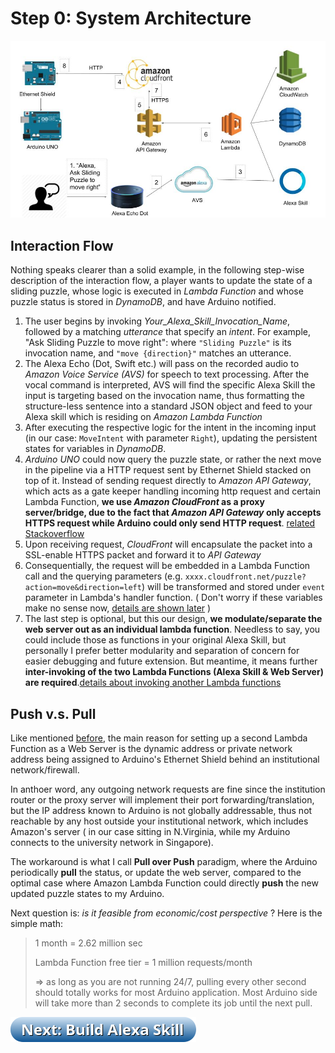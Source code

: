 # Step 0: System Architecture
![System Design](./assets/architecture.jpg)

## Interaction Flow
Nothing speaks clearer than a solid example, in the following step-wise description of the interaction flow, a player wants to update the state of a sliding puzzle, whose logic is executed in *Lambda Function* and whose puzzle status is stored in *DynamoDB*, and have Arduino notified.

1. The user begins by invoking *Your_Alexa_Skill_Invocation_Name*, followed by a matching *utterance* that specify an *intent*. For example, "Ask Sliding Puzzle to move right": where ``"Sliding Puzzle"`` is its invocation name, and `"move {direction}"` matches an utterance.
2. The Alexa Echo (Dot, Swift etc.) will pass on the recorded audio to *Amazon Voice Service (AVS)* for speech to text processing. After the vocal command is interpreted, AVS will find the specific Alexa Skill the input is targeting based on the invocation name, thus formatting the structure-less sentence into a standard JSON object and feed to your Alexa skill which is residing on *Amazon Lambda Function*
3. After executing the respective logic for the intent in the incoming input (in our case: `MoveIntent` with parameter `Right`), updating the persistent states for variables in *DynamoDB*.
4. *Arduino UNO* could now query the puzzle state, or rather the next move in the pipeline via a HTTP request sent by Ethernet Shield stacked on top of it. Instead of sending request directly to *Amazon API Gateway*, which acts as a gate keeper handling incoming http request and certain Lambda Function, **we use *Amazon CloudFront* as a proxy server/bridge, due to the fact that *Amazon API Gateway* only accepts HTTPS request while Arduino could only send HTTP request**. [related Stackoverflow](https://stackoverflow.com/questions/43236152/how-to-make-aws-api-gateway-accept-http-instead-of-https/49992626#49992626)
5. Upon receiving request, *CloudFront* will encapsulate the packet into a SSL-enable HTTPS packet and forward it to *API Gateway*
6. Consequentially, the request will be embedded in a Lambda Function call and the querying parameters (e.g. `xxxx.cloudfront.net/puzzle?action=move&direction=left`) will be transformed and stored under `event` parameter in Lambda's handler function. ( Don't worry if these variables make no sense now, [details are shown later](./4-webserver-lambda-function.md) )
7. The last step is optional, but this our design, **we modulate/separate the web server out as an individual lambda function**. Needless to say, you could include those as functions in your original Alexa Skill, but personally I prefer better modularity and separation of concern for easier debugging and future extension. But meantime, it means further **inter-invoking of the two Lambda Functions (Alexa Skill & Web Server) are required**.[details about invoking another Lambda functions](./2-invoking-lambda-function.md)

## Push v.s. Pull
Like mentioned [before](./README.md#before-going-further-you-should-know), the main reason for setting up a second Lambda Function as a Web Server is the dynamic address or private network address being assigned to Arduino's Ethernet Shield behind an institutional network/firewall.

In anthoer word, any outgoing network requests are fine since the institution router or the proxy server will implement their port forwarding/translation, but the IP address known to Arduino is not globally addressable, thus not reachable by any host outside your institutional network, which includes Amazon's server ( in our case sitting in N.Virginia, while my Arduino connects to the university network in Singapore).

The workaround is what I call **Pull over Push** paradigm, where the Arduino periodically **pull** the status, or update the web server, compared to the optimal case where Amazon Lambda Function could directly **push** the new updated puzzle states to my Arduino.

Next question is: *is it feasible from economic/cost perspective* ? Here is the simple math:
>1 month = 2.62 million sec
>
>Lambda Function free tier = 1 million requests/month
>
> => as long as you are not running 24/7, pulling every other second should totally works for most Arduino application. Most Arduino side will take more than 2 seconds to complete its job until the next pull.

[![next](./assets/next_0.png)](./1-build-alexa-skill.md)
